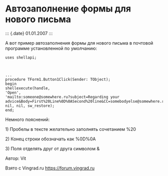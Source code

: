 Автозаполнение формы для нового письма
======================================

::: {.date}
01.01.2007
:::

А вот пример автозаполнения формы для нового письма в почтовой программе
установленной по умолчанию:

    uses shellapi;
     

     
    ...
    procedure TForm1.Button1Click(Sender: TObject);
    begin
    shellexecute(handle,
    'Open',
    'mailto:someone@somewhere.ru?subject=Regarding your advice&Body=First%20Line%0D%0ASecond%20line&CC=somebodyelse@somewhere.ru',
    nil, nil, sw_restore);
    end;

Немного пояснений:

1\) Пробелы в тексте желательно заполнять сочетанием %20

2\) Конец строки обозначать как %0D%0A

3\) Поля отделять друг от друга символом &

Автор: Vit

Взято с Vingrad.ru <https://forum.vingrad.ru>
